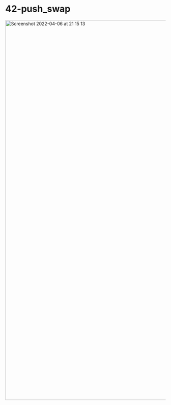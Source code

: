 # 42-push_swap
<img width="1191" alt="Screenshot 2022-04-06 at 21 15 13" src="https://user-images.githubusercontent.com/90298161/162051578-677ac81e-eeec-4b42-a35a-60c71e2a70df.png">
